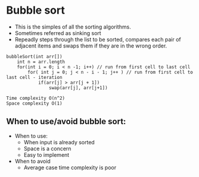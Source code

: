 # Bubble sort

- This is the simples of all the sorting algorithms.
- Sometimes referred as sinking sort
- Repeadly steps through the list to be sorted, compares each pair of adjacent items and swaps them if they are in the wrong order.

```
bubbleSort(int arr[])
    int n = arr.length
    for(int i = 0; i < n -1; i++) // run from first cell to last cell
        for( int j = 0; j < n - i - 1; j++ ) // run from first cell to last cell - iteration
            if(arr[j] > arr[j + 1])
                swap(arr[j], arr[j+1])

Time complexity O(n^2)
Space complexity O(1)
```

## When to use/avoid bubble sort:

- When to use:
    - When input is already sorted
    - Space is a concern
    - Easy to implement
- When to avoid
    - Average case time complexity is poor